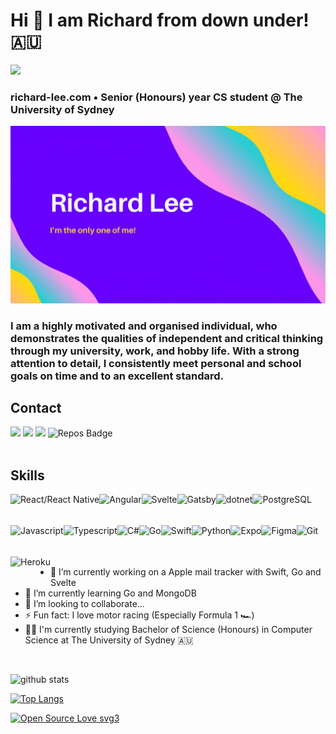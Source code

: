 # Hi 👋 I am Richard from down under! 🇦🇺

<img width="100px" src="https://encrypted-tbn0.gstatic.com/images?q=tbn:ANd9GcTohIB8DHvCODHEN2YneH6X6mUrTJ6J42WoAoMN8O_jZr2PPDjzOwcKjvk57W20DJDcJpA&usqp=CAU">

### richard-lee.com • Senior (Honours) year CS student @ The University of Sydney

<img src="https://raw.githubusercontent.com/richard875/richard875/master/banner.gif">
<br/>

### I am a highly motivated and organised individual, who demonstrates the qualities of independent and critical thinking through my university, work, and hobby life. With a strong attention to detail, I consistently meet personal and school goals on time and to an excellent standard.

## Contact

[<img src ="https://img.shields.io/badge/portfolio-web-%23.svg?&style=for-the-badge&logo=&logoColor=white%22">](https://richard-lee.com/)
[<img src ="https://img.shields.io/badge/Email-myemail-%23.svg?&color=yellow&style=for-the-badge&logo=&logoColor=white">](mailto:hello@richard-lee.com)
[<img src="https://img.shields.io/badge/linkedin-%230077B5.svg?&style=for-the-badge&logo=linkedin&logoColor=white" />](https://www.linkedin.com/in/richard875/)
![Repos Badge](https://badges.pufler.dev/repos/richard875?style=for-the-badge&color=red)
<br><br>

## Skills

<img align="left" alt="React/React Native" height="50px" src="https://cdn.svgporn.com/logos/react.svg" />
<img align="left" alt="Angular" height="50px" src="https://cdn.svgporn.com/logos/angular-icon.svg" />
<img align="left" alt="Svelte" height="50px" src="https://cdn.svgporn.com/logos/svelte-icon.svg" />
<img align="left" alt="Gatsby" height="50px" src="https://cdn.svgporn.com/logos/gatsby.svg" />
<img align="left" alt="dotnet" height="50px" src="https://cdn.svgporn.com/logos/dotnet.svg" />
<img align="left" alt="PostgreSQL" height="50px" src="https://cdn.svgporn.com/logos/postgresql.svg" />
<img align="left" alt="Javascript" height="50px" src="https://cdn.svgporn.com/logos/javascript.svg" />
<img align="left" alt="Typescript" height="50px" src="https://cdn.svgporn.com/logos/typescript-icon.svg" />
<img align="left" alt="C#" height="50px" src="https://cdn.svgporn.com/logos/c-sharp.svg" />
<img align="left" alt="Go" height="50px" src="https://cdn.svgporn.com/logos/go.svg" />
<img align="left" alt="Swift" height="50px" src="https://cdn.svgporn.com/logos/swift.svg" />
<img align="left" alt="Python" height="50px" src="https://cdn.svgporn.com/logos/python.svg" />
<img align="left" alt="Expo" height="50px" src="https://cdn.svgporn.com/logos/expo.svg" />
<img align="left" alt="Figma" height="50px" src="https://cdn.svgporn.com/logos/figma.svg" />
<img align="left" alt="Git" height="50px" src="https://cdn.svgporn.com/logos/git-icon.svg" />
<img align="left" alt="Heroku" height="50px" src="https://cdn.svgporn.com/logos/heroku-icon.svg" />

<br />
<br />
<br />
<br />
<br />
<br />

- 🔭 I’m currently working on a Apple mail tracker with Swift, Go and Svelte
- 🌱 I’m currently learning Go and MongoDB
- 👯 I’m looking to collaborate...
- ⚡ Fun fact: I love motor racing (Especially Formula 1 🏎️)
- 👨‍💻 I'm currently studying Bachelor of Science (Honours) in Computer Science at The University of Sydney 🇦🇺

<br />

![github stats](https://github-readme-stats.vercel.app/api?username=richard875&hide=contribs,prs,stars&count_private=true&show_icons=true&theme=solarized-light)

[![Top Langs](https://github-readme-stats.vercel.app/api/top-langs/?username=richard875&layout=compact)](https://github.com/richard875/github-readme-stats)

[![Open Source Love svg3](https://badges.frapsoft.com/os/v3/open-source.svg?v=103)](https://github.com/ellerbrock/open-source-badges/)
